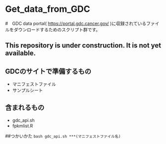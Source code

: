 # Get_data_from_GDC
#　GDC data portal( https://portal.gdc.cancer.gov/ )に収録されているファイルをダウンロードするためのスクリプト群です。
## This repository is under construction. It is not yet available.

## GDCのサイトで準備するもの
- マニフェストファイル
- サンプルシート

## 含まれるもの
- gdc_api.sh　
- fpkmlist.R

##つかいかた
```bash gdc_api.sh ***(マニフェストファイル名)```

